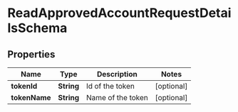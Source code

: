 

# ReadApprovedAccountRequestDetailsSchema


## Properties

Name | Type | Description | Notes
------------ | ------------- | ------------- | -------------
**tokenId** | **String** | Id of the token |  [optional]
**tokenName** | **String** | Name of the token |  [optional]



